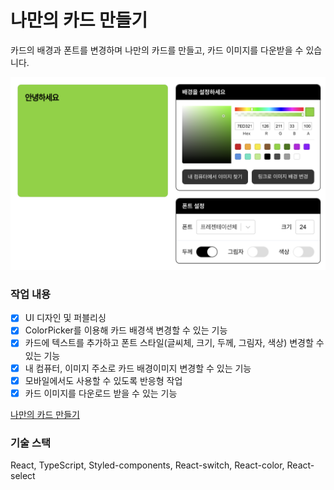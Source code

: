 # 나만의 카드 만들기

카드의 배경과 폰트를 변경하며 나만의 카드를 만들고, 카드 이미지를 다운받을 수 있습니다.

<img src="./sample.png" alt="카드 커스텀 화면"/>

### 작업 내용

- [x] UI 디자인 및 퍼블리싱
- [x] ColorPicker를 이용해 카드 배경색 변경할 수 있는 기능
- [x] 카드에 텍스트를 추가하고 폰트 스타일(글씨체, 크기, 두께, 그림자, 색상) 변경할 수 있는 기능
- [x] 내 컴퓨터, 이미지 주소로 카드 배경이미지 변경할 수 있는 기능
- [x] 모바일에서도 사용할 수 있도록 반응형 작업
- [x] 카드 이미지를 다운로드 받을 수 있는 기능

[나만의 카드 만들기](https://make-card-tau.vercel.app/)

### 기술 스택

React, TypeScript, Styled-components, React-switch, React-color, React-select
